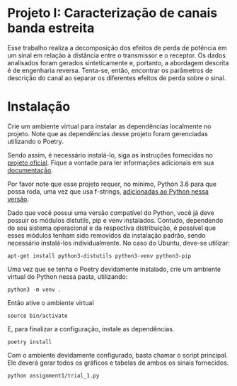 # Projeto I: Caracterização de canais banda estreita

Esse trabalho realiza a decomposição dos efeitos de perda de potência em um sinal em relação à distância entre o transmissor e o receptor. Os dados analisados foram gerados sinteticamente e, portanto, a abordagem descrita é de engenharia reversa. Tenta-se, então, encontrar os parâmetros de descrição do canal ao separar os diferentes efeitos de perda sobre o sinal.

# Instalação

Crie um ambiente virtual para instalar as dependências localmente no projeto. Note que as dependências desse projeto foram gerenciadas utilizando o Poetry.

Sendo assim, é necessário instalá-lo, siga as instruções fornecidas no [projeto oficial](https://github.com/sdispater/poetry).
Fique a vontade para ler informações adicionais em sua [documentação](https://poetry.eustace.io/docs/basic-usage/).

Por favor note que esse projeto requer, no mínimo, Python 3.6 para que possa roda, uma vez que usa f-strings, [adicionadas ao Python nessa versão](https://www.python.org/dev/peps/pep-0498/).

Dado que você possui uma versão compatível do Python, você já deve possuir os módulos distutils, pip e venv instalados. Contudo, dependendo do seu sistema operacional e da respectiva distribuição, é possível que esses módulos tenham sido removidos da instalação padrão, sendo necessário instalá-los individualmente. No caso do Ubuntu, deve-se utilizar:
```shell
apt-get install python3-distutils python3-venv python3-pip
```

Uma vez que se tenha o Poetry devidamente instalado, crie um ambiente virtual do Python nessa pasta, utilizando:

```shell
python3 -m venv .
```

Então ative o ambiente virtual

```shell
source bin/activate
```

E, para finalizar a configuração, instale as dependências.

```shell
poetry install
```

Com o ambiente devidamente configurado, basta chamar o script principal. Ele deverá gerar todos os gráficos e tabelas de ambos os sinais fornecidos.

```shell
python assignment1/trial_1.py
```
